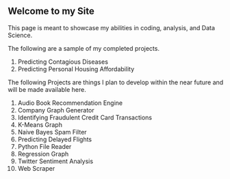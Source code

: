 ## Welcome to my Site

This page is meant to showcase my abilities in coding, analysis, and Data Science.

The following are a sample of my completed projects.

1. Predicting Contagious Diseases
2. Predicting Personal Housing Affordability

The following Projects are things I plan to develop within the near future and will be made available here.

1. Audio Book Recommendation Engine
2. Company Graph Generator
3. Identifying Fraudulent Credit Card Transactions
4. K-Means Graph
5. Naive Bayes Spam Filter
6. Predicting Delayed Flights
7. Python File Reader
8. Regression Graph
9. Twitter Sentiment Analysis
10. Web Scraper
